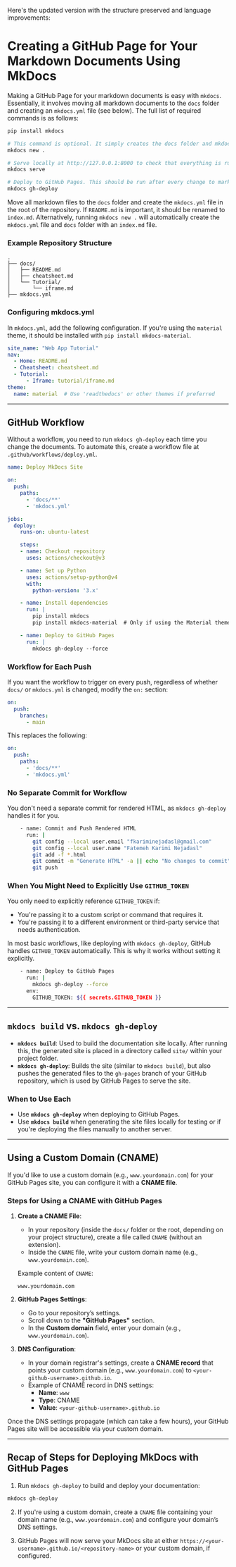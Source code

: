 Here's the updated version with the structure preserved and language improvements:
# Creating a GitHub Page for Your Markdown Documents Using MkDocs

Making a GitHub Page for your markdown documents is easy with `mkdocs`. Essentially, it involves moving all markdown documents to the `docs` folder and creating an `mkdocs.yml` file (see below). The full list of required commands is as follows:

```bash
pip install mkdocs

# This command is optional. It simply creates the docs folder and mkdocs.yml file, which can be done manually.
mkdocs new .

# Serve locally at http://127.0.0.1:8000 to check that everything is running smoothly.
mkdocs serve

# Deploy to GitHub Pages. This should be run after every change to markdown files in the docs folder or mkdocs.yml. You can automate this with a GitHub workflow (see below).
mkdocs gh-deploy
```

Move all markdown files to the `docs` folder and create the `mkdocs.yml` file in the root of the repository. If `README.md` is important, it should be renamed to `index.md`. Alternatively, running `mkdocs new .` will automatically create the `mkdocs.yml` file and `docs` folder with an `index.md` file.

### Example Repository Structure

```plaintext
.
├── docs/
│   ├── README.md
│   ├── cheatsheet.md
│   └── Tutorial/
│       └── iframe.md
├── mkdocs.yml
```

### Configuring mkdocs.yml

In `mkdocs.yml`, add the following configuration. If you're using the `material` theme, it should be installed with `pip install mkdocs-material`.

```yaml
site_name: "Web App Tutorial"
nav:
  - Home: README.md
  - Cheatsheet: cheatsheet.md
  - Tutorial:
      - Iframe: tutorial/iframe.md
theme:
  name: material  # Use 'readthedocs' or other themes if preferred
```

---

## GitHub Workflow

Without a workflow, you need to run `mkdocs gh-deploy` each time you change the documents. To automate this, create a workflow file at `.github/workflows/deploy.yml`.

```yaml
name: Deploy MkDocs Site

on:
  push:
    paths:
      - 'docs/**'
      - 'mkdocs.yml'

jobs:
  deploy:
    runs-on: ubuntu-latest

    steps:
    - name: Checkout repository
      uses: actions/checkout@v3

    - name: Set up Python
      uses: actions/setup-python@v4
      with:
        python-version: '3.x'

    - name: Install dependencies
      run: |
        pip install mkdocs
        pip install mkdocs-material  # Only if using the Material theme

    - name: Deploy to GitHub Pages
      run: |
        mkdocs gh-deploy --force
```

### Workflow for Each Push

If you want the workflow to trigger on every push, regardless of whether `docs/` or `mkdocs.yml` is changed, modify the `on:` section:

```yaml
on:
  push:
    branches:
      - main
```

This replaces the following:

```yaml
on:
  push:
    paths:
      - 'docs/**'
      - 'mkdocs.yml'
```

### No Separate Commit for Workflow

You don't need a separate commit for rendered HTML, as `mkdocs gh-deploy` handles it for you.

```bash
    - name: Commit and Push Rendered HTML
      run: |
        git config --local user.email "fkariminejadasl@gmail.com"
        git config --local user.name "Fatemeh Karimi Nejadasl"
        git add -f *.html
        git commit -m "Generate HTML" -a || echo "No changes to commit"
        git push
```

### When You Might Need to Explicitly Use `GITHUB_TOKEN`

You only need to explicitly reference `GITHUB_TOKEN` if:

- You're passing it to a custom script or command that requires it.
- You're passing it to a different environment or third-party service that needs authentication.

In most basic workflows, like deploying with `mkdocs gh-deploy`, GitHub handles `GITHUB_TOKEN` automatically. This is why it works without setting it explicitly.

```bash
    - name: Deploy to GitHub Pages
      run: |
        mkdocs gh-deploy --force
      env:
        GITHUB_TOKEN: ${{ secrets.GITHUB_TOKEN }}
```

---

## `mkdocs build` vs. `mkdocs gh-deploy`

- **`mkdocs build`**: Used to build the documentation site locally. After running this, the generated site is placed in a directory called `site/` within your project folder.
- **`mkdocs gh-deploy`**: Builds the site (similar to `mkdocs build`), but also pushes the generated files to the `gh-pages` branch of your GitHub repository, which is used by GitHub Pages to serve the site.

### When to Use Each

- Use **`mkdocs gh-deploy`** when deploying to GitHub Pages.
- Use **`mkdocs build`** when generating the site files locally for testing or if you're deploying the files manually to another server.

---

## Using a Custom Domain (CNAME)

If you'd like to use a custom domain (e.g., `www.yourdomain.com`) for your GitHub Pages site, you can configure it with a **CNAME file**.

### Steps for Using a CNAME with GitHub Pages

1. **Create a CNAME File**:
   - In your repository (inside the `docs/` folder or the root, depending on your project structure), create a file called `CNAME` (without an extension).
   - Inside the `CNAME` file, write your custom domain name (e.g., `www.yourdomain.com`).

   Example content of `CNAME`:
   ```
   www.yourdomain.com
   ```

2. **GitHub Pages Settings**:
   - Go to your repository’s settings.
   - Scroll down to the **"GitHub Pages"** section.
   - In the **Custom domain** field, enter your domain (e.g., `www.yourdomain.com`).

3. **DNS Configuration**:
   - In your domain registrar's settings, create a **CNAME record** that points your custom domain (e.g., `www.yourdomain.com`) to `<your-github-username>.github.io`.
   - Example of CNAME record in DNS settings:
     - **Name**: `www`
     - **Type**: CNAME
     - **Value**: `<your-github-username>.github.io`

Once the DNS settings propagate (which can take a few hours), your GitHub Pages site will be accessible via your custom domain.

---

## Recap of Steps for Deploying MkDocs with GitHub Pages

1. Run `mkdocs gh-deploy` to build and deploy your documentation:

```bash
mkdocs gh-deploy
```

2. If you're using a custom domain, create a `CNAME` file containing your domain name (e.g., `www.yourdomain.com`) and configure your domain’s DNS settings.

3. GitHub Pages will now serve your MkDocs site at either `https://<your-username>.github.io/<repository-name>` or your custom domain, if configured.

